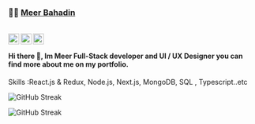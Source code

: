 ###  :man_technologist:  [Meer Bahadin](https://meera.dev/)

<br/>

<a href="https://www.linkedin.com/in/meerbahadin/">
  <img align="left" alt="Meer's LinkdeIN" width="22px" src="https://cdn.jsdelivr.net/npm/simple-icons@v3/icons/linkedin.svg" />
</a>
<a href="https://www.instagram.com/meeradev__/">
  <img align="left" alt="Meer's Instagram" width="22px" src="https://cdn.jsdelivr.net/npm/simple-icons@v3/icons/instagram.svg" />
</a>
<a href="https://www.meera.dev/">
  <img align="left" alt="Meer's Website" width="22px" src="https://res.cloudinary.com/dcukymbq5/image/upload/v1624193862/globe_rds26a.svg" />
</a>

<br/>

#### Hi there 👋, Im Meer Full-Stack developer and UI / UX Designer you can find more about me on my portfolio.
 Skills :React.js & Redux, Node.js, Next.js, MongoDB, SQL , Typescript..etc

![GitHub Streak](https://github-readme-stats.vercel.app/api?username=meerbahadin&show_icons=true&title_color=fff&icon_color=79ff97&text_color=efefef&bg_color=24292e)

![GitHub Streak](https://github-readme-streak-stats.herokuapp.com/?user=meerbahadin)

<!--
**meerbahadin/meerbahadin** is a ✨ _special_ ✨ repository because its `README.md` (this file) appears on your GitHub profile.

Here are some ideas to get you started:

- 🔭 I’m currently working on ...
- 🌱 I’m currently learning ...
- 👯 I’m looking to collaborate on ...
- 🤔 I’m looking for help with ...
- 💬 Ask me about ...
- 📫 How to reach me: ...
- 😄 Pronouns: ...
- ⚡ Fun fact: ...
-->
